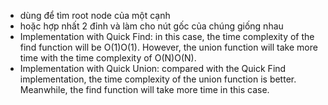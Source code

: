 - dùng để tìm root node của một cạnh
- hoặc hợp nhất 2 đỉnh và làm cho nút gốc của chúng giống nhau
- Implementation with Quick Find: in this case, the time complexity of the find function will be O(1)O(1). However, the union function will take more time with the time complexity of O(N)O(N).
- Implementation with Quick Union: compared with the Quick Find implementation, the time complexity of the union function is better. Meanwhile, the find function will take more time in this case.
